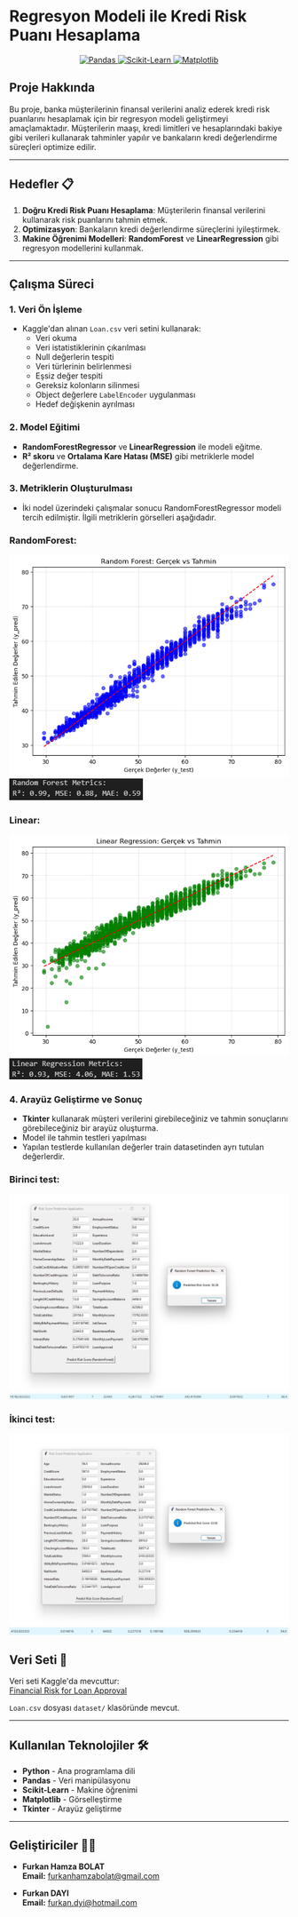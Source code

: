 # Regresyon Modeli ile Kredi Risk Puanı Hesaplama

<p align="center">
  <a href="https://pandas.pydata.org/">
    <img src="https://img.shields.io/badge/Pandas-1.x-blue?logo=pandas&logoColor=white" alt="Pandas">
  </a>
  <a href="https://scikit-learn.org/">
    <img src="https://img.shields.io/badge/Scikit--Learn-0.24-green?logo=scikit-learn&logoColor=white" alt="Scikit-Learn">
  </a>
  <a href="https://matplotlib.org/">
    <img src="https://img.shields.io/badge/Matplotlib-3.x-orange?logo=matplotlib&logoColor=white" alt="Matplotlib">
  </a>
</p>

## Proje Hakkında

Bu proje, banka müşterilerinin finansal verilerini analiz ederek kredi risk puanlarını hesaplamak için bir regresyon modeli geliştirmeyi amaçlamaktadır. Müşterilerin maaşı, kredi limitleri ve hesaplarındaki bakiye gibi verileri kullanarak tahminler yapılır ve bankaların kredi değerlendirme süreçleri optimize edilir.

---

## Hedefler 📋

1. **Doğru Kredi Risk Puanı Hesaplama**: Müşterilerin finansal verilerini kullanarak risk puanlarını tahmin etmek.
2. **Optimizasyon**: Bankaların kredi değerlendirme süreçlerini iyileştirmek.
3. **Makine Öğrenimi Modelleri**: **RandomForest** ve **LinearRegression** gibi regresyon modellerini kullanmak.

---

## Çalışma Süreci

### 1. **Veri Ön İşleme**
- Kaggle'dan alınan `Loan.csv` veri setini kullanarak:
  - Veri okuma
  - Veri istatistiklerinin çıkarılması
  - Null değerlerin tespiti
  - Veri türlerinin belirlenmesi
  - Eşsiz değer tespiti
  - Gereksiz kolonların silinmesi
  - Object değerlere `LabelEncoder` uygulanması
  - Hedef değişkenin ayrılması

### 2. **Model Eğitimi**
- **RandomForestRegressor** ve **LinearRegression** ile modeli eğitme.
- **R² skoru** ve **Ortalama Kare Hatası (MSE)** gibi metriklerle model değerlendirme.

### 3. **Metriklerin Oluşturulması**
- İki nodel üzerindeki çalışmalar sonucu RandomForestRegressor modeli tercih edilmiştir. İlgili metriklerin görselleri aşağıdadır.
### RandomForest:
<img src="images/RandomForest.png" alt="RandomForest">
<img src="images/RandomMetric.png" alt="RandomMetric">

### Linear:

<img src="images/Linear.png" alt="Linear">
<img src="images/LinearMetric.png" alt="LinearMetric">

### 4. **Arayüz Geliştirme ve Sonuç**
- **Tkinter** kullanarak müşteri verilerini girebileceğiniz ve tahmin sonuçlarını görebileceğiniz bir arayüz oluşturma.
- Model ile tahmin testleri yapılması
- Yapılan testlerde kullanılan değerler train datasetinden ayrı tutulan değerlerdir.
### Birinci test:
<img src="images/Pred1.jpg" alt="Pred1">
<img src="images/Pred1_1.jpg" alt="Pred1_1">

### İkinci test:

<img src="images/Pred2.jpg" alt="Pred2">
<img src="images/Pred2_2.jpg" alt="Pred2_2">


## Veri Seti 📂

Veri seti Kaggle'da mevcuttur:  
[Financial Risk for Loan Approval](https://www.kaggle.com/datasets/lorenzozoppelletto/financial-risk-for-loan-approval)

`Loan.csv` dosyası `dataset/` klasöründe mevcut.

---

## Kullanılan Teknolojiler 🛠️
- **Python** - Ana programlama dili
- **Pandas** - Veri manipülasyonu
- **Scikit-Learn** - Makine öğrenimi
- **Matplotlib** - Görselleştirme
- **Tkinter** - Arayüz geliştirme

---

## Geliştiriciler 👨‍💻

- **Furkan Hamza BOLAT**  
  **Email:** [furkanhamzabolat@gmail.com](mailto:furkanhamzabolat@gmail.com)  

- **Furkan DAYI**  
  **Email:** [furkan.dyi@hotmail.com](mailto:furkan.dyi@hotmail.com)


